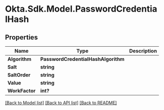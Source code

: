 # Okta.Sdk.Model.PasswordCredentialHash
## Properties

Name | Type | Description | Notes
------------ | ------------- | ------------- | -------------
**Algorithm** | **PasswordCredentialHashAlgorithm** |  | [optional] 
**Salt** | **string** |  | [optional] 
**SaltOrder** | **string** |  | [optional] 
**Value** | **string** |  | [optional] 
**WorkFactor** | **int?** |  | [optional] 

[[Back to Model list]](../README.md#documentation-for-models) [[Back to API list]](../README.md#documentation-for-api-endpoints) [[Back to README]](../README.md)

